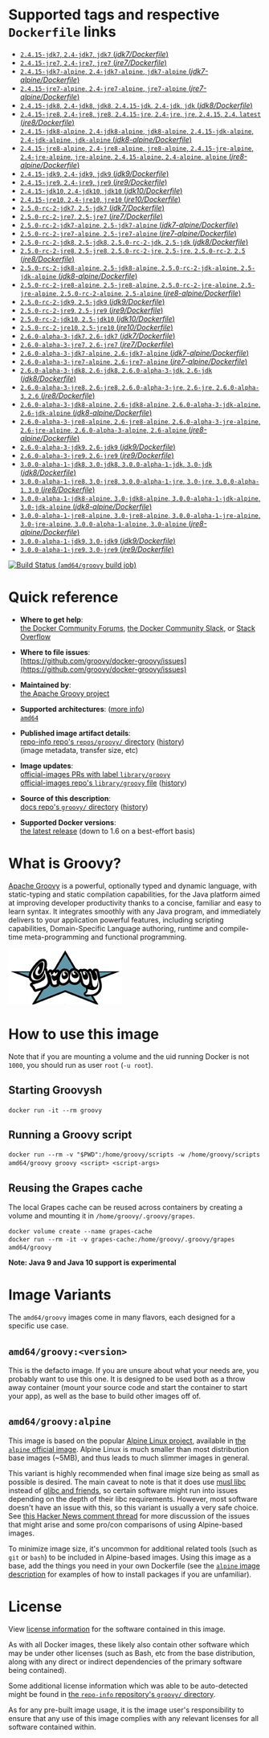 <!--

********************************************************************************

WARNING:

    DO NOT EDIT "groovy/README.md"

    IT IS AUTO-GENERATED

    (from the other files in "groovy/" combined with a set of templates)

********************************************************************************

-->

# Supported tags and respective `Dockerfile` links

-	[`2.4.15-jdk7`, `2.4-jdk7`, `jdk7` (*jdk7/Dockerfile*)](https://github.com/groovy/docker-groovy/blob/b029aa91bc18b4b4a2720ca870c8f5b727f9b2f6/jdk7/Dockerfile)
-	[`2.4.15-jre7`, `2.4-jre7`, `jre7` (*jre7/Dockerfile*)](https://github.com/groovy/docker-groovy/blob/b029aa91bc18b4b4a2720ca870c8f5b727f9b2f6/jre7/Dockerfile)
-	[`2.4.15-jdk7-alpine`, `2.4-jdk7-alpine`, `jdk7-alpine` (*jdk7-alpine/Dockerfile*)](https://github.com/groovy/docker-groovy/blob/b029aa91bc18b4b4a2720ca870c8f5b727f9b2f6/jdk7-alpine/Dockerfile)
-	[`2.4.15-jre7-alpine`, `2.4-jre7-alpine`, `jre7-alpine` (*jre7-alpine/Dockerfile*)](https://github.com/groovy/docker-groovy/blob/b029aa91bc18b4b4a2720ca870c8f5b727f9b2f6/jre7-alpine/Dockerfile)
-	[`2.4.15-jdk8`, `2.4-jdk8`, `jdk8`, `2.4.15-jdk`, `2.4-jdk`, `jdk` (*jdk8/Dockerfile*)](https://github.com/groovy/docker-groovy/blob/b029aa91bc18b4b4a2720ca870c8f5b727f9b2f6/jdk8/Dockerfile)
-	[`2.4.15-jre8`, `2.4-jre8`, `jre8`, `2.4.15-jre`, `2.4-jre`, `jre`, `2.4.15`, `2.4`, `latest` (*jre8/Dockerfile*)](https://github.com/groovy/docker-groovy/blob/b029aa91bc18b4b4a2720ca870c8f5b727f9b2f6/jre8/Dockerfile)
-	[`2.4.15-jdk8-alpine`, `2.4-jdk8-alpine`, `jdk8-alpine`, `2.4.15-jdk-alpine`, `2.4-jdk-alpine`, `jdk-alpine` (*jdk8-alpine/Dockerfile*)](https://github.com/groovy/docker-groovy/blob/b029aa91bc18b4b4a2720ca870c8f5b727f9b2f6/jdk8-alpine/Dockerfile)
-	[`2.4.15-jre8-alpine`, `2.4-jre8-alpine`, `jre8-alpine`, `2.4.15-jre-alpine`, `2.4-jre-alpine`, `jre-alpine`, `2.4.15-alpine`, `2.4-alpine`, `alpine` (*jre8-alpine/Dockerfile*)](https://github.com/groovy/docker-groovy/blob/b029aa91bc18b4b4a2720ca870c8f5b727f9b2f6/jre8-alpine/Dockerfile)
-	[`2.4.15-jdk9`, `2.4-jdk9`, `jdk9` (*jdk9/Dockerfile*)](https://github.com/groovy/docker-groovy/blob/b029aa91bc18b4b4a2720ca870c8f5b727f9b2f6/jdk9/Dockerfile)
-	[`2.4.15-jre9`, `2.4-jre9`, `jre9` (*jre9/Dockerfile*)](https://github.com/groovy/docker-groovy/blob/b029aa91bc18b4b4a2720ca870c8f5b727f9b2f6/jre9/Dockerfile)
-	[`2.4.15-jdk10`, `2.4-jdk10`, `jdk10` (*jdk10/Dockerfile*)](https://github.com/groovy/docker-groovy/blob/b029aa91bc18b4b4a2720ca870c8f5b727f9b2f6/jdk10/Dockerfile)
-	[`2.4.15-jre10`, `2.4-jre10`, `jre10` (*jre10/Dockerfile*)](https://github.com/groovy/docker-groovy/blob/b029aa91bc18b4b4a2720ca870c8f5b727f9b2f6/jre10/Dockerfile)
-	[`2.5.0-rc-2-jdk7`, `2.5-jdk7` (*jdk7/Dockerfile*)](https://github.com/groovy/docker-groovy/blob/15edc90c817424a3d7c0b84bf16e2dddcc3f2c61/jdk7/Dockerfile)
-	[`2.5.0-rc-2-jre7`, `2.5-jre7` (*jre7/Dockerfile*)](https://github.com/groovy/docker-groovy/blob/15edc90c817424a3d7c0b84bf16e2dddcc3f2c61/jre7/Dockerfile)
-	[`2.5.0-rc-2-jdk7-alpine`, `2.5-jdk7-alpine` (*jdk7-alpine/Dockerfile*)](https://github.com/groovy/docker-groovy/blob/15edc90c817424a3d7c0b84bf16e2dddcc3f2c61/jdk7-alpine/Dockerfile)
-	[`2.5.0-rc-2-jre7-alpine`, `2.5-jre7-alpine` (*jre7-alpine/Dockerfile*)](https://github.com/groovy/docker-groovy/blob/15edc90c817424a3d7c0b84bf16e2dddcc3f2c61/jre7-alpine/Dockerfile)
-	[`2.5.0-rc-2-jdk8`, `2.5-jdk8`, `2.5.0-rc-2-jdk`, `2.5-jdk` (*jdk8/Dockerfile*)](https://github.com/groovy/docker-groovy/blob/15edc90c817424a3d7c0b84bf16e2dddcc3f2c61/jdk8/Dockerfile)
-	[`2.5.0-rc-2-jre8`, `2.5-jre8`, `2.5.0-rc-2-jre`, `2.5-jre`, `2.5.0-rc-2`, `2.5` (*jre8/Dockerfile*)](https://github.com/groovy/docker-groovy/blob/15edc90c817424a3d7c0b84bf16e2dddcc3f2c61/jre8/Dockerfile)
-	[`2.5.0-rc-2-jdk8-alpine`, `2.5-jdk8-alpine`, `2.5.0-rc-2-jdk-alpine`, `2.5-jdk-alpine` (*jdk8-alpine/Dockerfile*)](https://github.com/groovy/docker-groovy/blob/15edc90c817424a3d7c0b84bf16e2dddcc3f2c61/jdk8-alpine/Dockerfile)
-	[`2.5.0-rc-2-jre8-alpine`, `2.5-jre8-alpine`, `2.5.0-rc-2-jre-alpine`, `2.5-jre-alpine`, `2.5.0-rc-2-alpine`, `2.5-alpine` (*jre8-alpine/Dockerfile*)](https://github.com/groovy/docker-groovy/blob/15edc90c817424a3d7c0b84bf16e2dddcc3f2c61/jre8-alpine/Dockerfile)
-	[`2.5.0-rc-2-jdk9`, `2.5-jdk9` (*jdk9/Dockerfile*)](https://github.com/groovy/docker-groovy/blob/15edc90c817424a3d7c0b84bf16e2dddcc3f2c61/jdk9/Dockerfile)
-	[`2.5.0-rc-2-jre9`, `2.5-jre9` (*jre9/Dockerfile*)](https://github.com/groovy/docker-groovy/blob/15edc90c817424a3d7c0b84bf16e2dddcc3f2c61/jre9/Dockerfile)
-	[`2.5.0-rc-2-jdk10`, `2.5-jdk10` (*jdk10/Dockerfile*)](https://github.com/groovy/docker-groovy/blob/15edc90c817424a3d7c0b84bf16e2dddcc3f2c61/jdk10/Dockerfile)
-	[`2.5.0-rc-2-jre10`, `2.5-jre10` (*jre10/Dockerfile*)](https://github.com/groovy/docker-groovy/blob/15edc90c817424a3d7c0b84bf16e2dddcc3f2c61/jre10/Dockerfile)
-	[`2.6.0-alpha-3-jdk7`, `2.6-jdk7` (*jdk7/Dockerfile*)](https://github.com/groovy/docker-groovy/blob/4ad117d299d15a2ed76e2abeca3daae16a03c72d/jdk7/Dockerfile)
-	[`2.6.0-alpha-3-jre7`, `2.6-jre7` (*jre7/Dockerfile*)](https://github.com/groovy/docker-groovy/blob/4ad117d299d15a2ed76e2abeca3daae16a03c72d/jre7/Dockerfile)
-	[`2.6.0-alpha-3-jdk7-alpine`, `2.6-jdk7-alpine` (*jdk7-alpine/Dockerfile*)](https://github.com/groovy/docker-groovy/blob/4ad117d299d15a2ed76e2abeca3daae16a03c72d/jdk7-alpine/Dockerfile)
-	[`2.6.0-alpha-3-jre7-alpine`, `2.6-jre7-alpine` (*jre7-alpine/Dockerfile*)](https://github.com/groovy/docker-groovy/blob/4ad117d299d15a2ed76e2abeca3daae16a03c72d/jre7-alpine/Dockerfile)
-	[`2.6.0-alpha-3-jdk8`, `2.6-jdk8`, `2.6.0-alpha-3-jdk`, `2.6-jdk` (*jdk8/Dockerfile*)](https://github.com/groovy/docker-groovy/blob/4ad117d299d15a2ed76e2abeca3daae16a03c72d/jdk8/Dockerfile)
-	[`2.6.0-alpha-3-jre8`, `2.6-jre8`, `2.6.0-alpha-3-jre`, `2.6-jre`, `2.6.0-alpha-3`, `2.6` (*jre8/Dockerfile*)](https://github.com/groovy/docker-groovy/blob/4ad117d299d15a2ed76e2abeca3daae16a03c72d/jre8/Dockerfile)
-	[`2.6.0-alpha-3-jdk8-alpine`, `2.6-jdk8-alpine`, `2.6.0-alpha-3-jdk-alpine`, `2.6-jdk-alpine` (*jdk8-alpine/Dockerfile*)](https://github.com/groovy/docker-groovy/blob/4ad117d299d15a2ed76e2abeca3daae16a03c72d/jdk8-alpine/Dockerfile)
-	[`2.6.0-alpha-3-jre8-alpine`, `2.6-jre8-alpine`, `2.6.0-alpha-3-jre-alpine`, `2.6-jre-alpine`, `2.6.0-alpha-3-alpine`, `2.6-alpine` (*jre8-alpine/Dockerfile*)](https://github.com/groovy/docker-groovy/blob/4ad117d299d15a2ed76e2abeca3daae16a03c72d/jre8-alpine/Dockerfile)
-	[`2.6.0-alpha-3-jdk9`, `2.6-jdk9` (*jdk9/Dockerfile*)](https://github.com/groovy/docker-groovy/blob/4ad117d299d15a2ed76e2abeca3daae16a03c72d/jdk9/Dockerfile)
-	[`2.6.0-alpha-3-jre9`, `2.6-jre9` (*jre9/Dockerfile*)](https://github.com/groovy/docker-groovy/blob/4ad117d299d15a2ed76e2abeca3daae16a03c72d/jre9/Dockerfile)
-	[`3.0.0-alpha-1-jdk8`, `3.0-jdk8`, `3.0.0-alpha-1-jdk`, `3.0-jdk` (*jdk8/Dockerfile*)](https://github.com/groovy/docker-groovy/blob/78df63b3e192b4e2ff6c5c78c163cb65b73008bb/jdk8/Dockerfile)
-	[`3.0.0-alpha-1-jre8`, `3.0-jre8`, `3.0.0-alpha-1-jre`, `3.0-jre`, `3.0.0-alpha-1`, `3.0` (*jre8/Dockerfile*)](https://github.com/groovy/docker-groovy/blob/78df63b3e192b4e2ff6c5c78c163cb65b73008bb/jre8/Dockerfile)
-	[`3.0.0-alpha-1-jdk8-alpine`, `3.0-jdk8-alpine`, `3.0.0-alpha-1-jdk-alpine`, `3.0-jdk-alpine` (*jdk8-alpine/Dockerfile*)](https://github.com/groovy/docker-groovy/blob/78df63b3e192b4e2ff6c5c78c163cb65b73008bb/jdk8-alpine/Dockerfile)
-	[`3.0.0-alpha-1-jre8-alpine`, `3.0-jre8-alpine`, `3.0.0-alpha-1-jre-alpine`, `3.0-jre-alpine`, `3.0.0-alpha-1-alpine`, `3.0-alpine` (*jre8-alpine/Dockerfile*)](https://github.com/groovy/docker-groovy/blob/78df63b3e192b4e2ff6c5c78c163cb65b73008bb/jre8-alpine/Dockerfile)
-	[`3.0.0-alpha-1-jdk9`, `3.0-jdk9` (*jdk9/Dockerfile*)](https://github.com/groovy/docker-groovy/blob/78df63b3e192b4e2ff6c5c78c163cb65b73008bb/jdk9/Dockerfile)
-	[`3.0.0-alpha-1-jre9`, `3.0-jre9` (*jre9/Dockerfile*)](https://github.com/groovy/docker-groovy/blob/78df63b3e192b4e2ff6c5c78c163cb65b73008bb/jre9/Dockerfile)

[![Build Status](https://doi-janky.infosiftr.net/job/multiarch/job/amd64/job/groovy/badge/icon) (`amd64/groovy` build job)](https://doi-janky.infosiftr.net/job/multiarch/job/amd64/job/groovy/)

# Quick reference

-	**Where to get help**:  
	[the Docker Community Forums](https://forums.docker.com/), [the Docker Community Slack](https://blog.docker.com/2016/11/introducing-docker-community-directory-docker-community-slack/), or [Stack Overflow](https://stackoverflow.com/search?tab=newest&q=docker)

-	**Where to file issues**:  
	[https://github.com/groovy/docker-groovy/issues](https://github.com/groovy/docker-groovy/issues)

-	**Maintained by**:  
	[the Apache Groovy project](https://github.com/groovy/docker-groovy)

-	**Supported architectures**: ([more info](https://github.com/docker-library/official-images#architectures-other-than-amd64))  
	[`amd64`](https://hub.docker.com/r/amd64/groovy/)

-	**Published image artifact details**:  
	[repo-info repo's `repos/groovy/` directory](https://github.com/docker-library/repo-info/blob/master/repos/groovy) ([history](https://github.com/docker-library/repo-info/commits/master/repos/groovy))  
	(image metadata, transfer size, etc)

-	**Image updates**:  
	[official-images PRs with label `library/groovy`](https://github.com/docker-library/official-images/pulls?q=label%3Alibrary%2Fgroovy)  
	[official-images repo's `library/groovy` file](https://github.com/docker-library/official-images/blob/master/library/groovy) ([history](https://github.com/docker-library/official-images/commits/master/library/groovy))

-	**Source of this description**:  
	[docs repo's `groovy/` directory](https://github.com/docker-library/docs/tree/master/groovy) ([history](https://github.com/docker-library/docs/commits/master/groovy))

-	**Supported Docker versions**:  
	[the latest release](https://github.com/docker/docker-ce/releases/latest) (down to 1.6 on a best-effort basis)

# What is Groovy?

[Apache Groovy](http://groovy-lang.org/) is a powerful, optionally typed and dynamic language, with static-typing and static compilation capabilities, for the Java platform aimed at improving developer productivity thanks to a concise, familiar and easy to learn syntax. It integrates smoothly with any Java program, and immediately delivers to your application powerful features, including scripting capabilities, Domain-Specific Language authoring, runtime and compile-time meta-programming and functional programming.

![logo](https://raw.githubusercontent.com/docker-library/docs/bb5fc730ed18c45d86425f9fa4265d50cb795ec8/groovy/logo.png)

# How to use this image

Note that if you are mounting a volume and the uid running Docker is not `1000`, you should run as user `root` (`-u root`).

## Starting Groovysh

`docker run -it --rm groovy`

## Running a Groovy script

`docker run --rm -v "$PWD":/home/groovy/scripts -w /home/groovy/scripts amd64/groovy groovy <script> <script-args>`

## Reusing the Grapes cache

The local Grapes cache can be reused across containers by creating a volume and mounting it in `/home/groovy/.groovy/grapes`.

```console
docker volume create --name grapes-cache
docker run --rm -it -v grapes-cache:/home/groovy/.groovy/grapes amd64/groovy
```

**Note: Java 9 and Java 10 support is experimental**

# Image Variants

The `amd64/groovy` images come in many flavors, each designed for a specific use case.

## `amd64/groovy:<version>`

This is the defacto image. If you are unsure about what your needs are, you probably want to use this one. It is designed to be used both as a throw away container (mount your source code and start the container to start your app), as well as the base to build other images off of.

## `amd64/groovy:alpine`

This image is based on the popular [Alpine Linux project](http://alpinelinux.org), available in [the `alpine` official image](https://hub.docker.com/_/alpine). Alpine Linux is much smaller than most distribution base images (~5MB), and thus leads to much slimmer images in general.

This variant is highly recommended when final image size being as small as possible is desired. The main caveat to note is that it does use [musl libc](http://www.musl-libc.org) instead of [glibc and friends](http://www.etalabs.net/compare_libcs.html), so certain software might run into issues depending on the depth of their libc requirements. However, most software doesn't have an issue with this, so this variant is usually a very safe choice. See [this Hacker News comment thread](https://news.ycombinator.com/item?id=10782897) for more discussion of the issues that might arise and some pro/con comparisons of using Alpine-based images.

To minimize image size, it's uncommon for additional related tools (such as `git` or `bash`) to be included in Alpine-based images. Using this image as a base, add the things you need in your own Dockerfile (see the [`alpine` image description](https://hub.docker.com/_/alpine/) for examples of how to install packages if you are unfamiliar).

# License

View [license information](http://www.apache.org/licenses/LICENSE-2.0.html) for the software contained in this image.

As with all Docker images, these likely also contain other software which may be under other licenses (such as Bash, etc from the base distribution, along with any direct or indirect dependencies of the primary software being contained).

Some additional license information which was able to be auto-detected might be found in [the `repo-info` repository's `groovy/` directory](https://github.com/docker-library/repo-info/tree/master/repos/groovy).

As for any pre-built image usage, it is the image user's responsibility to ensure that any use of this image complies with any relevant licenses for all software contained within.
